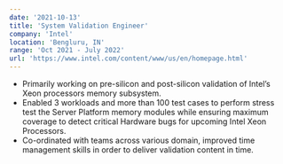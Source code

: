 ```yaml
---
date: '2021-10-13'
title: 'System Validation Engineer'
company: 'Intel'
location: 'Bengluru, IN'
range: 'Oct 2021 - July 2022'
url: 'https://www.intel.com/content/www/us/en/homepage.html'
---
```


- Primarily working on pre-silicon and post-silicon validation of Intel’s Xeon processors memory subsystem.
- Enabled 3 workloads and more than 100 test cases to perform stress test the Server Platform memory modules while ensuring maximum coverage to detect critical Hardware bugs for upcoming Intel Xeon Processors.
- Co-ordinated with teams across various domain, improved time management skills in order to deliver validation content in time.
